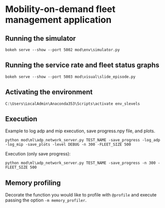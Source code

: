 # Mobility-on-demand fleet management application

## Running the simulator

    bokeh serve --show --port 5002 mod\env\simulator.py

## Running the service rate and fleet status graphs

    bokeh serve --show --port 5003 mod\visual\slide_episode.py

## Activating the environment

    C:\Users\LocalAdmin\Anaconda353\Scripts\activate env_slevels

## Execution
Example to log adp and mip execution, save progress.npy file, and plots.

    python mod\ml\adp_network_server.py TEST_NAME -save_progress -log_adp -log_mip -save_plots -level DEBUG -n 300 -FLEET_SIZE 500

Execution (only save progress):

    python mod\ml\adp_network_server.py TEST_NAME -save_progress -n 300 -FLEET_SIZE 500

## Memory profiling

Decorate the function you would like to profile with `@profile` and execute passing the option `-m memory_profiler`.
